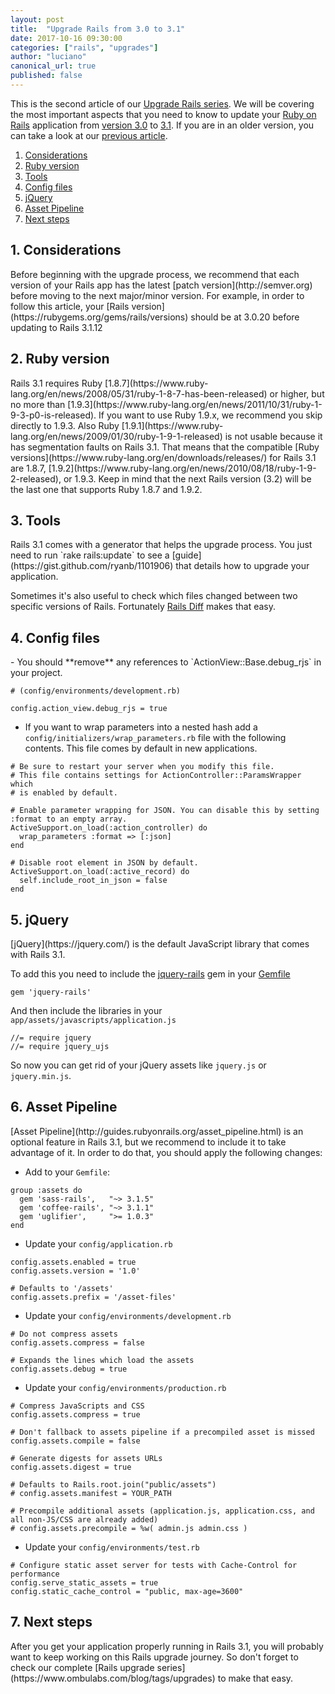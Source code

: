 ```yaml
---
layout: post
title:  "Upgrade Rails from 3.0 to 3.1"
date: 2017-10-16 09:30:00
categories: ["rails", "upgrades"]
author: "luciano"
canonical_url: true
published: false
---
```


This is the second article of our [Upgrade Rails series](https://www.ombulabs.com/blog/tags/upgrades). We will be covering the most important aspects that you need to know to update your [Ruby on Rails](http://rubyonrails.org/) application from [version 3.0](http://guides.rubyonrails.org/3_0_release_notes.html) to [3.1](http://guides.rubyonrails.org/3_1_release_notes.html). If you are in an older version, you can take a look at our [previous article](https://www.ombulabs.com/blog/rails/upgrades/upgrade-to-rails-3.html).

<!--more-->

1. [Considerations](#considerations)
2. [Ruby version](#ruby-version)
3. [Tools](#tools)
4. [Config files](#config-files)
5. [jQuery](#jquery)
6. [Asset Pipeline](#asset_pipeline)
7. [Next steps](#next-steps)


<h2 id="considerations">1. Considerations</h2>
Before beginning with the upgrade process, we recommend that each version of your Rails app has the latest [patch version](http://semver.org) before moving to the next major/minor version. For example, in order to follow this article, your [Rails version](https://rubygems.org/gems/rails/versions) should be at 3.0.20 before updating to Rails 3.1.12

<h2 id="ruby-version">2. Ruby version</h2>
Rails 3.1 requires Ruby [1.8.7](https://www.ruby-lang.org/en/news/2008/05/31/ruby-1-8-7-has-been-released) or higher, but no more than [1.9.3](https://www.ruby-lang.org/en/news/2011/10/31/ruby-1-9-3-p0-is-released). If you want to use Ruby 1.9.x, we recommend you skip directly to 1.9.3. Also Ruby [1.9.1](https://www.ruby-lang.org/en/news/2009/01/30/ruby-1-9-1-released) is not usable because it has segmentation faults on Rails 3.1. That means that the compatible [Ruby versions](https://www.ruby-lang.org/en/downloads/releases/) for Rails 3.1 are 1.8.7, [1.9.2](https://www.ruby-lang.org/en/news/2010/08/18/ruby-1-9-2-released), or 1.9.3. Keep in mind that the next Rails version (3.2) will be the last one that supports Ruby 1.8.7 and 1.9.2.

<h2 id="tools">3. Tools</h2>
Rails 3.1 comes with a generator that helps the upgrade process. You just need to run `rake rails:update` to see a [guide](https://gist.github.com/ryanb/1101906) that details how to upgrade your application.

Sometimes it's also useful to check which files changed between two specific versions of Rails. Fortunately [Rails Diff](http://railsdiff.org/3.0.20/3.1.12) makes that easy.

<h2 id="config-files">4. Config files</h2>
- You should **remove** any references to `ActionView::Base.debug_rjs` in your project.

```
# (config/environments/development.rb)

config.action_view.debug_rjs = true
```

- If you want to wrap parameters into a nested hash add a `config/initializers/wrap_parameters.rb` file with the following contents. This file comes by default in new applications.

```
# Be sure to restart your server when you modify this file.
# This file contains settings for ActionController::ParamsWrapper which
# is enabled by default.

# Enable parameter wrapping for JSON. You can disable this by setting :format to an empty array.
ActiveSupport.on_load(:action_controller) do
  wrap_parameters :format => [:json]
end

# Disable root element in JSON by default.
ActiveSupport.on_load(:active_record) do
  self.include_root_in_json = false
end
```

<h2 id="jquery">5. jQuery</h2>
[jQuery](https://jquery.com/) is the default JavaScript library that comes with Rails 3.1.

To add this you need to include the [jquery-rails](https://github.com/rails/jquery-rails) gem in your [Gemfile](https://bundler.io/gemfile.html)

```
gem 'jquery-rails'
```

And then include the libraries in your `app/assets/javascripts/application.js`

```
//= require jquery
//= require jquery_ujs
```

So now you can get rid of your jQuery assets like `jquery.js` or `jquery.min.js`.

<h2 id="asset_pipeline">6. Asset Pipeline</h2>
[Asset Pipeline](http://guides.rubyonrails.org/asset_pipeline.html) is an optional feature in Rails 3.1, but we recommend to include it to take advantage of it. In order to do that, you should apply the following changes:

- Add to your `Gemfile`:

```
group :assets do
  gem 'sass-rails',   "~> 3.1.5"
  gem 'coffee-rails', "~> 3.1.1"
  gem 'uglifier',     ">= 1.0.3"
end
```

- Update your `config/application.rb`

```
config.assets.enabled = true
config.assets.version = '1.0'

# Defaults to '/assets'
config.assets.prefix = '/asset-files'
```

- Update your `config/environments/development.rb`

```
# Do not compress assets
config.assets.compress = false

# Expands the lines which load the assets
config.assets.debug = true
```

- Update your `config/environments/production.rb`

```
# Compress JavaScripts and CSS
config.assets.compress = true

# Don't fallback to assets pipeline if a precompiled asset is missed
config.assets.compile = false

# Generate digests for assets URLs
config.assets.digest = true

# Defaults to Rails.root.join("public/assets")
# config.assets.manifest = YOUR_PATH

# Precompile additional assets (application.js, application.css, and all non-JS/CSS are already added)
# config.assets.precompile = %w( admin.js admin.css )
```

- Update your `config/environments/test.rb`

```
# Configure static asset server for tests with Cache-Control for performance
config.serve_static_assets = true
config.static_cache_control = "public, max-age=3600"
```

<h2 id="next-steps">7. Next steps</h2>
After you get your application properly running in Rails 3.1, you will probably want to keep working on this Rails upgrade journey. So don't forget to check our complete [Rails upgrade series](https://www.ombulabs.com/blog/tags/upgrades) to make that easy.
